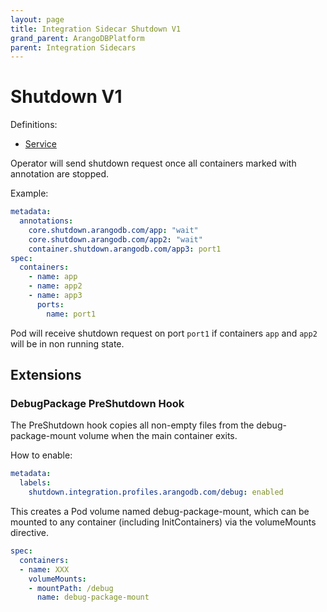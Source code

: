 ```yaml
---
layout: page
title: Integration Sidecar Shutdown V1
grand_parent: ArangoDBPlatform
parent: Integration Sidecars
---
```


# Shutdown V1

Definitions:

- [Service](https://github.com/arangodb/kube-arangodb/blob/1.3.0/integrations/shutdown/v1/definition/shutdown.proto)

Operator will send shutdown request once all containers marked with annotation are stopped.

Example:

```yaml
metadata:
  annotations:
    core.shutdown.arangodb.com/app: "wait"
    core.shutdown.arangodb.com/app2: "wait"
    container.shutdown.arangodb.com/app3: port1
spec:
  containers:
    - name: app
    - name: app2
    - name: app3
      ports:
        name: port1
```

Pod will receive shutdown request on port `port1` if containers `app` and `app2` will be in non running state.

## Extensions

### DebugPackage PreShutdown Hook

The PreShutdown hook copies all non-empty files from the debug-package-mount volume when the main container exits.

How to enable:

```yaml
metadata:
  labels:
    shutdown.integration.profiles.arangodb.com/debug: enabled
```

This creates a Pod volume named debug-package-mount, which can be mounted to any container (including InitContainers) via the volumeMounts directive.

```yaml
spec:
  containers:
  - name: XXX
    volumeMounts:
    - mountPath: /debug
      name: debug-package-mount
```
